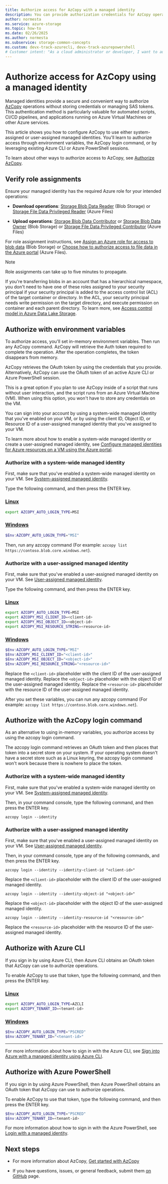 ```yaml
---
title: Authorize access for AzCopy with a managed identity
description: You can provide authorization credentials for AzCopy operations by a managed identity
author: normesta
ms.service: azure-storage
ms.topic: how-to
ms.date: 02/26/2025
ms.author: normesta
ms.subservice: storage-common-concepts
ms.custom: devx-track-azurecli, devx-track-azurepowershell
# Customer intent: "As a cloud administrator or developer, I want to authorize AzCopy operations using managed identities, so that I can securely transfer files to and from Azure Storage without managing credentials or SAS tokens, especially in automated scenarios and VM-based workloads."
---
```


# Authorize access for AzCopy using a managed identity

Managed identities provide a secure and convenient way to authorize [AzCopy](storage-use-azcopy-v10.md) operations without storing credentials or managing SAS tokens. This authentication method is particularly valuable for automated scripts, CI/CD pipelines, and applications running on Azure Virtual Machines or other Azure services.

This article shows you how to configure AzCopy to use either system-assigned or user-assigned managed identities. You'll learn to authorize access through environment variables, the AzCopy login command, or by leveraging existing Azure CLI or Azure PowerShell sessions.

To learn about other ways to authorize access to AzCopy, see [Authorize AzCopy](storage-use-azcopy-v10.md#authorize-azcopy).

## Verify role assignments

Ensure your managed identity has the required Azure role for your intended operations:

- **Download operations**: [Storage Blob Data Reader](../../role-based-access-control/built-in-roles.md#storage-blob-data-reader) (Blob Storage) or [Storage File Data Privileged Reader](../../role-based-access-control/built-in-roles.md#storage-file-data-privileged-reader) (Azure Files)

- **Upload operations**: [Storage Blob Data Contributor](../../role-based-access-control/built-in-roles.md#storage-blob-data-contributor) or [Storage Blob Data Owner](../../role-based-access-control/built-in-roles.md#storage-blob-data-owner) (Blob Storage) or [Storage File Data Privileged Contributor](../../role-based-access-control/built-in-roles.md#storage-file-data-privileged-contributor) (Azure Files)

For role assignment instructions, see [Assign an Azure role for access to blob data](../blobs/assign-azure-role-data-access.md) (Blob Storage) or [Choose how to authorize access to file data in the Azure portal](../files/authorize-data-operations-portal.md) (Azure Files).

> [!NOTE]
> Role assignments can take up to five minutes to propagate.

If you're transferring blobs in an account that has a hierarchical namespace, you don't need to have one of these roles assigned to your security principal if your security principal is added to the access control list (ACL) of the target container or directory. In the ACL, your security principal needs write permission on the target directory, and execute permission on container and each parent directory. To learn more, see [Access control model in Azure Data Lake Storage](../blobs/data-lake-storage-access-control-model.md).

## Authorize with environment variables

To authorize access, you'll set in-memory environment variables. Then run any AzCopy command. AzCopy will retrieve the Auth token required to complete the operation. After the operation completes, the token disappears from memory.

AzCopy retrieves the OAuth token by using the credentials that you provide. Alternatively, AzCopy can use the OAuth token of an active Azure CLI or Azure PowerShell session.

This is a great option if you plan to use AzCopy inside of a script that runs without user interaction, and the script runs from an Azure Virtual Machine (VM). When using this option, you won't have to store any credentials on the VM.

You can sign into your account by using a system-wide managed identity that you've enabled on your VM, or by using the client ID, Object ID, or Resource ID of a user-assigned managed identity that you've assigned to your VM.

To learn more about how to enable a system-wide managed identity or create a user-assigned managed identity, see [Configure managed identities for Azure resources on a VM using the Azure portal](../../active-directory/managed-identities-azure-resources/qs-configure-portal-windows-vm.md#enable-system-assigned-managed-identity-on-an-existing-vm).

### Authorize with a system-wide managed identity

First, make sure that you've enabled a system-wide managed identity on your VM. See [System-assigned managed identity](../../active-directory/managed-identities-azure-resources/qs-configure-portal-windows-vm.md#system-assigned-managed-identity).

Type the following command, and then press the ENTER key.

### [Linux](#tab/linux)

```bash
export AZCOPY_AUTO_LOGIN_TYPE=MSI
```

### [Windows](#tab/windows)

```powershell
$Env:AZCOPY_AUTO_LOGIN_TYPE="MSI"

```

Then, run any azcopy command (For example: `azcopy list https://contoso.blob.core.windows.net`).

### Authorize with a user-assigned managed identity

First, make sure that you've enabled a user-assigned managed identity on your VM. See [User-assigned managed identity](../../active-directory/managed-identities-azure-resources/qs-configure-portal-windows-vm.md#user-assigned-managed-identity).

Type the following command, and then press the ENTER key.

### [Linux](#tab/linux)

```bash
export AZCOPY_AUTO_LOGIN_TYPE=MSI
export AZCOPY_MSI_CLIENT_ID=<client-id>
export AZCOPY_MSI_OBJECT_ID=<object-id>
export AZCOPY_MSI_RESOURCE_STRING=<resource-id>
```

### [Windows](#tab/windows)

```powershell
$Env:AZCOPY_AUTO_LOGIN_TYPE="MSI"
$Env:AZCOPY_MSI_CLIENT_ID="<client-id>"
$Env:AZCOPY_MSI_OBJECT_ID="<object-id>"
$Env:AZCOPY_MSI_RESOURCE_STRING="<resource-id>"

```

Replace the `<client-id>` placeholder with the client ID of the user-assigned managed identity. Replace the `<object-id>` placeholder with the object ID of the user-assigned managed identity. Replace the `<resource-id>` placeholder with the resource ID of the user-assigned managed identity. 

After you set these variables, you can run any azcopy command (For example: `azcopy list https://contoso.blob.core.windows.net`).

<a id="service-principal"></a>

## Authorize with the AzCopy login command

As an alternative to using in-memory variables, you authorize access by using the azcopy login command.

The azcopy login command retrieves an OAuth token and then places that token into a secret store on your system. If your operating system doesn't have a secret store such as a Linux keyring, the azcopy login command won't work because there is nowhere to place the token.

### Authorize with a system-wide managed identity

First, make sure that you've enabled a system-wide managed identity on your VM. See [System-assigned managed identity](../../active-directory/managed-identities-azure-resources/qs-configure-portal-windows-vm.md#system-assigned-managed-identity).

Then, in your command console, type the following command, and then press the ENTER key.

```azcopy
azcopy login --identity
```

### Authorize with a user-assigned managed identity

First, make sure that you've enabled a user-assigned managed identity on your VM. See [User-assigned managed identity](../../active-directory/managed-identities-azure-resources/qs-configure-portal-windows-vm.md#user-assigned-managed-identity).

Then, in your command console, type any of the following commands, and then press the ENTER key.

```azcopy
azcopy login --identity --identity-client-id "<client-id>"
```

Replace the `<client-id>` placeholder with the client ID of the user-assigned managed identity.

```azcopy
azcopy login --identity --identity-object-id "<object-id>"
```

Replace the `<object-id>` placeholder with the object ID of the user-assigned managed identity.

```azcopy
azcopy login --identity --identity-resource-id "<resource-id>"
```

Replace the `<resource-id>` placeholder with the resource ID of the user-assigned managed identity.

## Authorize with Azure CLI

If you sign in by using Azure CLI, then Azure CLI obtains an OAuth token that AzCopy can use to authorize operations.

To enable AzCopy to use that token, type the following command, and then press the ENTER key.

### [Linux](#tab/linux)

```bash
export AZCOPY_AUTO_LOGIN_TYPE=AZCLI
export AZCOPY_TENANT_ID=<tenant-id>
```

### [Windows](#tab/windows)

```powershell
$Env:AZCOPY_AUTO_LOGIN_TYPE="PSCRED"
$Env:AZCOPY_TENANT_ID="<tenant-id>"
```

---

For more information about how to sign in with the Azure CLI, see [Sign into Azure with a managed identity using Azure CLI](/cli/azure/authenticate-azure-cli-managed-identity).

## Authorize with Azure PowerShell

If you sign in by using Azure PowerShell, then Azure PowerShell obtains an OAuth token that AzCopy can use to authorize operations.  

To enable AzCopy to use that token, type the following command, and then press the ENTER key.

```PowerShell
$Env:AZCOPY_AUTO_LOGIN_TYPE="PSCRED"
$Env:AZCOPY_TENANT_ID=<tenant-id>
```

For more information about how to sign in with the Azure PowerShell, see [Login with a managed identity](/powershell/azure/authenticate-noninteractive#login-with-a-managed-identity).

## Next steps

- For more information about AzCopy, [Get started with AzCopy](storage-use-azcopy-v10.md)

- If you have questions, issues, or general feedback, submit them [on GitHub](https://github.com/Azure/azure-storage-azcopy) page.
